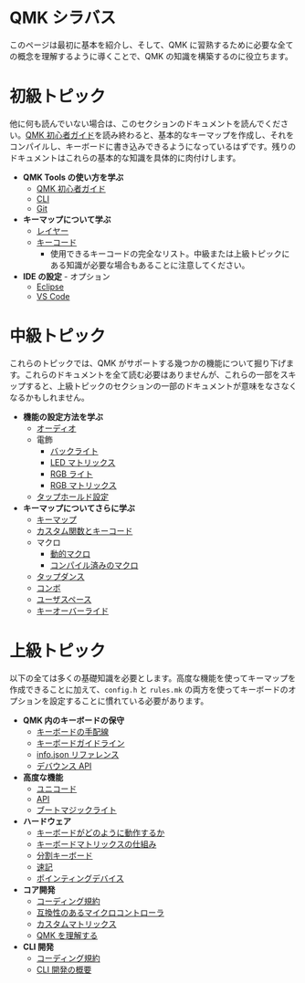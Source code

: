 # QMK シラバス

<!---
  original document: 0.14.22:docs/syllabus.md
  git diff 0.14.22 HEAD -- docs/syllabus.md | cat
-->

このページは最初に基本を紹介し、そして、QMK に習熟するために必要な全ての概念を理解するように導くことで、QMK の知識を構築するのに役立ちます。

# 初級トピック

他に何も読んでいない場合は、このセクションのドキュメントを読んでください。[QMK 初心者ガイド](ja/newbs)を読み終わると、基本的なキーマップを作成し、それをコンパイルし、キーボードに書き込みできるようになっているはずです。残りのドキュメントはこれらの基本的な知識を具体的に肉付けします。

* **QMK Tools の使い方を学ぶ**
   * [QMK 初心者ガイド](ja/newbs)
   * [CLI](ja/cli)
   * [Git](ja/newbs_git_best_practices)
* **キーマップについて学ぶ**
   * [レイヤー](ja/feature_layers)
   * [キーコード](ja/keycodes)
      * 使用できるキーコードの完全なリスト。中級または上級トピックにある知識が必要な場合もあることに注意してください。
* **IDE の設定** - オプション
   * [Eclipse](ja/other_eclipse)
   * [VS Code](ja/other_vscode)

# 中級トピック

これらのトピックでは、QMK がサポートする幾つかの機能について掘り下げます。これらのドキュメントを全て読む必要はありませんが、これらの一部をスキップすると、上級トピックのセクションの一部のドキュメントが意味をなさなくなるかもしれません。

* **機能の設定方法を学ぶ**
   <!-- * Configuration Overview  FIXME(skullydazed/anyone): write this document -->
   * [オーディオ](ja/feature_audio)
   * 電飾
      * [バックライト](ja/feature_backlight)
      * [LED マトリックス](ja/feature_led_matrix)
      * [RGB ライト](ja/feature_rgblight)
      * [RGB マトリックス](ja/feature_rgb_matrix)
   * [タップホールド設定](ja/tap_hold)
* **キーマップについてさらに学ぶ**
   * [キーマップ](ja/keymap)
   * [カスタム関数とキーコード](ja/custom_quantum_functions)
   * マクロ
      * [動的マクロ](ja/feature_dynamic_macros)
      * [コンパイル済みのマクロ](ja/feature_macros)
   * [タップダンス](ja/feature_tap_dance)
   * [コンボ](ja/feature_combo)
   * [ユーザスペース](ja/feature_userspace)
   * [キーオーバーライド](ja/feature_key_overrides)

# 上級トピック

以下の全ては多くの基礎知識を必要とします。高度な機能を使ってキーマップを作成できることに加えて、`config.h` と `rules.mk` の両方を使ってキーボードのオプションを設定することに慣れている必要があります。

* **QMK 内のキーボードの保守**
   * [キーボードの手配線](ja/hand_wire)
   * [キーボードガイドライン](ja/hardware_keyboard_guidelines)
   * [info.json リファレンス](ja/reference_info_json)
   * [デバウンス API](ja/feature_debounce_type)
* **高度な機能**
   * [ユニコード](ja/feature_unicode)
   * [API](ja/api_overview)
   * [ブートマジックライト](ja/feature_bootmagic)
* **ハードウェア**
   * [キーボードがどのように動作するか](ja/how_keyboards_work)
   * [キーボードマトリックスの仕組み](ja/how_a_matrix_works)
   * [分割キーボード](ja/feature_split_keyboard)
   * [速記](ja/feature_stenography)
   * [ポインティングデバイス](ja/feature_pointing_device)
* **コア開発**
   * [コーディング規約](ja/coding_conventions_c)
   * [互換性のあるマイクロコントローラ](ja/compatible_microcontrollers)
   * [カスタムマトリックス](ja/custom_matrix)
   * [QMK を理解する](ja/understanding_qmk)
* **CLI 開発**
   * [コーディング規約](ja/coding_conventions_python)
   * [CLI 開発の概要](ja/cli_development)

